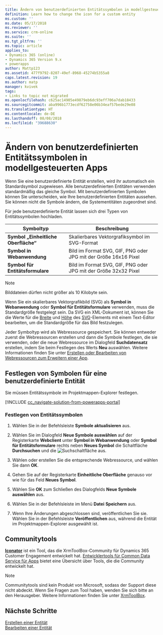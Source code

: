 ```yaml
---
title: Ändern von benutzerdefinierten Entitätssymbolen in modellgesteuerten Apps in PowerApps | Microsoft-Dokumentation
definition: Learn how to change the icon for a custom entity
ms.custom: ''
ms.date: 05/17/2018
ms.reviewer: ''
ms.service: crm-online
ms.suite: ''
ms.tgt_pltfrm: ''
ms.topic: article
applies_to:
- Dynamics 365 (online)
- Dynamics 365 Version 9.x
- powerapps
author: Mattp123
ms.assetid: 477f9792-8207-49ef-8968-45274b5355a8
caps.latest.revision: 19
ms.author: matp
manager: kvivek
tags:
- Links to topic not migrated
ms.openlocfilehash: c625ac14905e49879eb6dc93eff706a7dab18433
ms.sourcegitcommit: aba996b1773ecdf62758e06b34eaf57bede29e08
ms.translationtype: HT
ms.contentlocale: de-DE
ms.lasthandoff: 08/08/2018
ms.locfileid: "39688630"
---
```

# <a name="change-model-driven-app-custom-entity-icons"></a>Ändern von benutzerdefinierten Entitätssymbolen in modellgesteuerten Apps 

Wenn Sie eine benutzerdefinierte Entität erstellen, wird ihr automatisch ein Standardsymbol zugewiesen. Alle benutzerdefinierten Entitäten verwenden standardmäßig das gleiche Symbol. Mit benutzerdefinierten Symbolen können Sie unterscheiden, wie Ihre benutzerdefinierten Entitäten aussehen. Sie können nicht die Symbole ändern, die Systementitäten zugeordnet sind.  
  
 Für jede benutzerdefinierte Entität lassen sich drei Typen von Entitätssymbolen hochladen. 

|Symboltyp  |Beschreibung  |
|---------|---------|
|**Symbol „Einheitliche Oberfläche“**|Skalierbares Vektorgrafiksymbol im SVG-Format |
|**Symbol in Webanwendung**|Bild im Format SVG, GIF, PNG oder JPG mit der Größe 16x16 Pixel|
|**Symbol für Entitätsformulare**|Bild im Format SVG, GIF, PNG oder JPG mit der Größe 32x32 Pixel|

> [!NOTE]
> Bilddateien dürfen nicht größer als 10 Kilobyte sein.
>
> Wenn Sie ein skalierbares Vektorgrafikbild (SVG) als **Symbol in Webanwendung** oder **Symbol für Entitätsformulare** verwenden, muss die Standardgröße festgelegt sein. Da SVG ein XML-Dokument ist, können Sie die Werte für die [Breite](https://developer.mozilla.org/docs/Web/SVG/Attribute/width) und [Höhe](https://developer.mozilla.org/docs/Web/SVG/Attribute/height) des [SVG](https://developer.mozilla.org/docs/Web/SVG/Element/svg)-Elements mit einem Text-Editor bearbeiten, um die Standardgröße für das Bild festzulegen.

Jeder Symboltyp wird als Webressource gespeichert. Sie können entweder zuerst die Webressourcen erstellen und dann die Symbole festlegen, die sie verwenden, oder die neue Webressource im Dialogfeld **Suchdatensatz** erstellen, indem Sie beim Festlegen des Werts **Neu** auswählen. Weitere Informationen finden Sie unter [Erstellen oder Bearbeiten von Webressourcen zum Erweitern einer App](create-edit-web-resources.md).

## <a name="set-the-icons-for-a-custom-entity"></a>Festlegen von Symbolen für eine benutzerdefinierte Entität

Sie müssen Entitätssymbole im Projektmappen-Explorer festlegen.

[!INCLUDE [cc_navigate-solution-from-powerapps-portal](../../includes/cc_navigate-solution-from-powerapps-portal.md)]

### <a name="set-entity-icons"></a>Festlegen von Entitätssymbolen

1. Wählen Sie in der Befehlsleiste **Symbole aktualisieren** aus.  
  
2. Wählen Sie im Dialogfeld **Neue Symbole auswählen** auf der Registerkarte **Webclient** unter **Symbol in Webanwendung** oder **Symbol für Entitätsformulare** rechts neben **Neues Symbol** die Schaltfläche **Durchsuchen** und die ![Suchschaltfläche](media/lookup-button-4.gif) aus.
3. Wählen oder erstellen Sie die entsprechende Webressource, und wählen Sie dann **OK**. 
4. Gehen Sie auf der Registerkarte **Einheitliche Oberfläche** genauso vor wie für das Feld **Neues Symbol**.
5. Wählen Sie **OK** zum Schließen des Dialogfelds **Neue Symbole auswählen** aus.
6. Wählen Sie in der Befehlsleiste im Menü **Datei** **Speichern** aus.  
7. Wenn Ihre Änderungen abgeschlossen sind, veröffentlichen Sie sie. Wählen Sie in der Befehlsleiste **Veröffentlichen** aus, während die Entität im Projektmappen-Explorer ausgewählt ist.
  
## <a name="community-tools"></a>Communitytools

**[Iconator](https://www.xrmtoolbox.com/plugins/MscrmTools.Iconator/)** ist ein Tool, das die XrmToolBox-Community für Dynamics 365 Customer Engagement entwickelt hat. [Entwicklertools für Common Data Service für Apps](https://docs.microsoft.com/dynamics365/customer-engagement/developer/developer-tools) bietet eine Übersicht über Tools, die die Community entwickelt hat.

> [!NOTE]
> Communitytools sind kein Produkt von Microsoft, sodass der Support diese nicht abdeckt. Wenn Sie Fragen zum Tool haben, wenden Sie sich bitte an den Herausgeber. Weitere Informationen finden Sie unter [XrmToolBox](https://www.xrmtoolbox.com).

## <a name="next-steps"></a>Nächste Schritte  
[Erstellen einer Entität](../common-data-service/create-edit-entities.md)<br />
[Bearbeiten einer Entität](../common-data-service/edit-entities.md)
